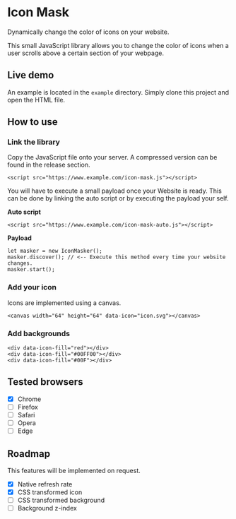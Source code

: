 # Icon Mask
Dynamically change the color of icons on your website.

This small JavaScript library allows you to change the color of icons when a user scrolls above a certain section of your webpage.

## Live demo
An example is located in the <code>example</code> directory.
Simply clone this project and open the HTML file.

## How to use
### Link the library
Copy the JavaScript file onto your server.
A compressed version can be found in the release section.
```
<script src="https://www.example.com/icon-mask.js"></script>
```

You will have to execute a small payload once your Website is ready.
This can be done by linking the auto script or by executing the payload your self.

**Auto script**
```
<script src="https://www.example.com/icon-mask-auto.js"></script>
```
**Payload**
```
let masker = new IconMasker();
masker.discover(); // <-- Execute this method every time your website changes.
masker.start();
```

### Add your icon
Icons are implemented using a canvas.
```
<canvas width="64" height="64" data-icon="icon.svg"></canvas>
```

### Add backgrounds
```
<div data-icon-fill="red"></div>
<div data-icon-fill="#00FF00"></div>
<div data-icon-fill="#00F"></div>
```

## Tested browsers
- [x] Chrome
- [ ] Firefox
- [ ] Safari
- [ ] Opera
- [ ] Edge

## Roadmap
This features will be implemented on request.
- [x] Native refresh rate
- [x] CSS transformed icon
- [ ] CSS transformed background
- [ ] Background z-index